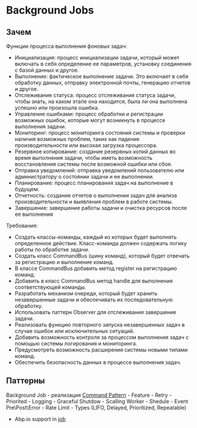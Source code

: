# Background Jobs

## Зачем

Функции процесса выполнения фоновых задач:

- Инициализация: процесс инициализации задачи, который может включать в себя определение ее параметров, установку соединения с базой данных и другое.
- Выполнение: фактическое выполнение задачи. Это включает в себя обработку данных, отправку электронной почты, генерацию отчетов и другое.
- Отслеживание статуса: процесс отслеживания статуса задачи, чтобы знать, на каком этапе она находится, была ли она выполнена успешно или произошла ошибка.
- Управление ошибками: процесс обработки и регистрации возможных ошибок, которые могут возникнуть в процессе выполнения задачи.
- Мониторинг: процесс мониторинга состояния системы и проверки наличия возможных проблем, таких как падение производительности или высокая загрузка процессора.
- Резервное копирование: создание резервных копий данных во время выполнения задачи, чтобы иметь возможность восстановления системы после возможной ошибки или сбоя.
- Отправка уведомлений: отправка уведомлений пользователю или администратору о состоянии задачи и ее выполнении.
- Планирование: процесс планирования задач на выполнение в будущем.
- Отчетность: создание отчетов о выполнении задач для анализа производительности и выявления проблем в работе системы.
- Завершение: завершение работы задачи и очистка ресурсов после ее выполнения

Требования:

- Создать классы-команды, каждый из которых будет выполнять определенное действие. Класс-команда должен содержать логику работы по обработке задачи.
- Создать класс CommandBus (шину команд), который будет отвечать за регистрацию и выполнение команд.
- В классе CommandBus добавить метод register на регистрацию команд.
- Добавить в класс CommandBus метод handle для выполнения соответствующей команды.
- Разработать механизм очереди, который будет хранить незавершенные задачи и обеспечивать их последовательную обработку.
- Использовать паттерн Observer для отслеживания завершения задачи.
- Реализовать функцию повторного запуска незавершенных задач в случае ошибок или исключительных ситуаций.
- Добавить возможность контроля за процессом выполнения задач с помощью системы логирования и мониторинга.
- Предусмотреть возможность расширения системы новыми типами команд.
- Обеспечить безопасность данных в процессе выполнения задач.

## Паттерны

Background Job - реализация  [Command Pattern](../../arch/pattern/command.md)
	- Feature
		- Retry
		- Priorited
		- Logging
		- Graceful Shutdow
		- Scalling Worker
		- Shedule
		- Event Pre\Post\Error
		- Rate Limit
		- Types (LIFO, Delayed, Prioritized, Repeatable)

- Abp.io support in [job](https://docs.abp.io/en/abp/4.4/Background-Jobs-RabbitMq)

